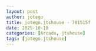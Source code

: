 ```yaml
---
layout: post
author: jotego
title: jotego.jtshouse - 701515f
date: 2025-10-10
categories: [Arcade, jtshouse]
tags: [jotego.jtshouse]
---
```



